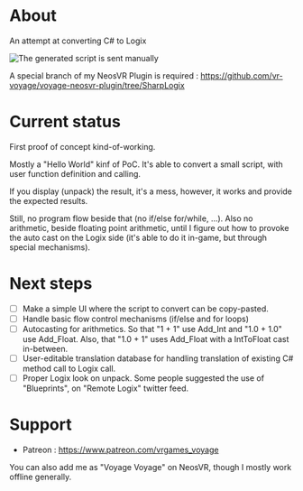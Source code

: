# About

An attempt at converting C# to Logix

![The generated script is sent manually](https://raw.githubusercontent.com/vr-voyage/SharpLogix/main/screenshots/First-working-manual-attempt.png)

A special branch of my NeosVR Plugin is required :
https://github.com/vr-voyage/voyage-neosvr-plugin/tree/SharpLogix

# Current status

First proof of concept kind-of-working.

Mostly a "Hello World" kinf of PoC. It's able to convert a
small script, with user function definition and calling.

If you display (unpack) the result, it's a mess, however,
it works and provide the expected results.

Still, no program flow beside that (no if/else for/while,
...). Also no arithmetic, beside floating point arithmetic,
until I figure out how to provoke the auto cast on the
Logix side (it's able to do it in-game, but through
special mechanisms).

# Next steps

- [ ]
  Make a simple UI where the script to convert can be
  copy-pasted.
- [ ] 
  Handle basic flow control mechanisms
  (if/else and for loops)
- [ ] 
  Autocasting for arithmetics. So that "1 + 1" use
  Add_Int and "1.0 + 1.0" use Add_Float.  Also, that
  "1.0 + 1" uses Add_Float with a IntToFloat cast in-between.
- [ ] 
  User-editable translation database for handling translation
  of existing C# method call to Logix call.
- [ ] 
  Proper Logix look on unpack. Some people suggested the
  use of "Blueprints", on "Remote Logix" twitter feed.

# Support

* Patreon : https://www.patreon.com/vrgames_voyage

You can also add me as "Voyage Voyage" on NeosVR, though
I mostly work offline generally.
